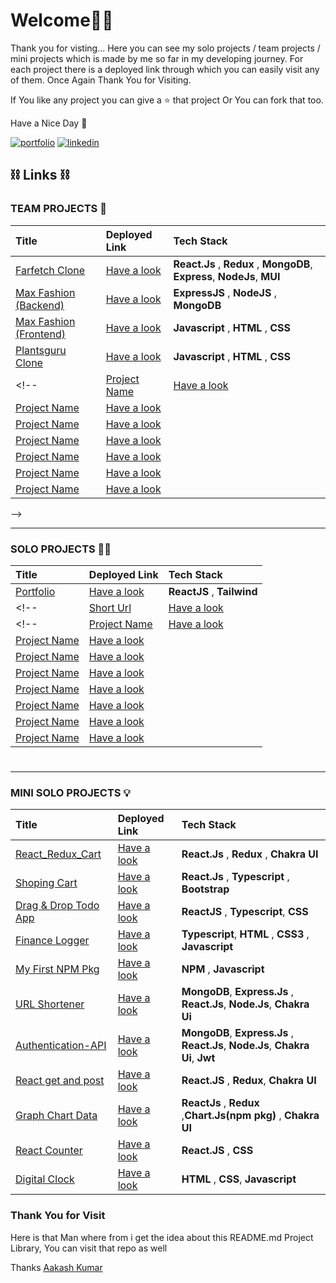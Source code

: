 
# Welcome🙏🏻

Thank you for visting... Here you can see my solo projects / team projects / mini projects which is made by me so far in my developing journey. For each project there is a deployed link through which you can easily visit any of them. Once Again Thank You for Visiting. 

If You like any project you can give a ⭐️ that project Or You can fork that too. 

Have a Nice Day 🙂


[![portfolio](https://img.shields.io/badge/my_portfolio-1DA1F2?style=for-the-badge&logo=ko-fi&logoColor=white)](https://akshay-kumar-portfoilo.netlify.app/)
[![linkedin](https://img.shields.io/badge/linkedin-0A66C2?style=for-the-badge&logo=linkedin&logoColor=white)](https://www.linkedin.com/in/akshay-kumar046203/)



## ⛓ Links ⛓

### TEAM PROJECTS 👥

| Title  |  Deployed Link   | Tech Stack |
| :-------- | :------- | :-------------------------------- |
|  [Farfetch Clone](https://github.com/Akshay-Singh-Rajput/Farfetch-clone)| [Have a look](https://farfetch-clone-react.netlify.app/) | **React.Js** , **Redux** , **MongoDB**, **Express**, **NodeJs**, **MUI**|
|  [Max Fashion (Backend)](https://github.com/Aakashvani/MaxFashion-Backend)| [Have a look](https://maxfashion-clone.netlify.app/) | **ExpressJS** , **NodeJS** , **MongoDB**|
|  [Max Fashion (Frontend)](https://github.com/Aakashvani/MaxFashion-Clone)| [Have a look](https://maxfashion-clone.netlify.app/) | **Javascript** , **HTML** , **CSS** |
|  [Plantsguru Clone](https://github.com/Akshay-Singh-Rajput/Plantsguru)| [Have a look](https://plantsguru-clone.netlify.app/) | **Javascript** , **HTML** , **CSS** |
<!--|  [Project Name]()| [Have a look]() |  |
|  [Project Name]()| [Have a look]() |  |
|  [Project Name]()| [Have a look]() |  |
|  [Project Name]()| [Have a look]() |  |
|  [Project Name]()| [Have a look]() |  |
|  [Project Name]()| [Have a look]() |  |
|  [Project Name]()| [Have a look]() |  |
 -->

---



### SOLO PROJECTS 🏋🏻

 | Title  |  Deployed Link   | Tech Stack |
| :-------- | :------- | :-------------------------------- |
|  [Portfolio](https://github.com/Akshay-Singh-Rajput/My-Portfoilio)| [Have a look](https://akshay-kumar-portfoilo.netlify.app/) | **ReactJS** , **Tailwind**  |
<!-- |  [Short Url](https://github.com/Akshay-Singh-Rajput/Short_URL)| [Have a look](https://shorturlweb.herokuapp.com/) | **Javascript** , **HTML** , **CSS** | -->
<!--|  [Project Name]()| [Have a look]() |  |
|  [Project Name]()| [Have a look]() |  |
|  [Project Name]()| [Have a look]() |  |
|  [Project Name]()| [Have a look]() |  |
|  [Project Name]()| [Have a look]() |  |
|  [Project Name]()| [Have a look]() |  |
|  [Project Name]()| [Have a look]() |  |
|  [Project Name]()| [Have a look]() |  | -->

#
---


### MINI SOLO PROJECTS 💡

| Title  |  Deployed Link   | Tech Stack |
| :-------- | :------- | :-------------------------------- |
|  [React_Redux_Cart](https://github.com/Akshay-Singh-Rajput/React_Redux_Cart)| [Have a look](https://ak-redux-cart.netlify.app/) | **React.Js** , **Redux**  , **Chakra UI** |
|  [Shoping Cart](https://github.com/Akshay-Singh-Rajput/E-Commerce)| [Have a look](https://react-typescript-cart.netlify.app/) | **React.Js** , **Typescript**  , **Bootstrap** |
|  [Drag & Drop Todo App](https://github.com/Akshay-Singh-Rajput/React-Typescript-TodoApp)| [Have a look](https://react-typescript-todo-app-seven.vercel.app/) | **ReactJS** , **Typescript**, **CSS** |
|  [Finance Logger](https://github.com/Akshay-Singh-Rajput/Learning_TypeScript)| [Have a look](https://typescript-financelogger.netlify.app/) | **Typescript**, **HTML** , **CSS3** , **Javascript** |
|  [My First NPM Pkg](https://github.com/Akshay-Singh-Rajput/Npm-Package)| [Have a look](https://www.npmjs.com/package/isthatprime) | **NPM** , **Javascript** |
|  [URL Shortener](https://github.com/Akshay-Singh-Rajput/Short_URL)| [Have a look](https://shorturlweb.herokuapp.com/) | **MongoDB**, **Express.Js** , **React.Js**, **Node.Js**, **Chakra Ui**  |
|  [Authentication-API](https://github.com/Akshay-Singh-Rajput/Authentication-API)| [Have a look](https://youtu.be/B2JcSaKlr1A) | **MongoDB**, **Express.Js** , **React.Js**, **Node.Js**, **Chakra Ui**,  **Jwt**|
|  [React get and post](https://github.com/Akshay-Singh-Rajput/CITY_COUNTRY_CRUD_REACT_APP)| [Have a look](https://city-country-crud-react-app.vercel.app/) | **React.JS** , **Redux**, **Chakra UI**  |
|  [Graph Chart Data ](https://github.com/Akshay-Singh-Rajput/Charts)| [Have a look](https://progress-charts-codemas.netlify.app/) |**ReactJs** , **Redux** ,**Chart.Js(npm pkg)** , **Chakra UI**  |
|  [React Counter](https://github.com/Akshay-Singh-Rajput/reactCounter)| [Have a look](https://react-counter-sepia.vercel.app/) | **React.JS** , **CSS**  |
|  [Digital Clock](https://github.com/Akshay-Singh-Rajput/Digital_Clock-Timer)| [Have a look](https://digital-clock-timer.vercel.app/) | **HTML** , **CSS**, **Javascript**  |

<!--|  []()| [Have a look]() |  |
|  [Project Name]()| [Have a look]() |  |
|  [Project Name]()| [Have a look]() |  | -->
<!--|  [Project Name]()| [Have a look]() |  |
|  [Project Name]()| [Have a look]() |  |
|  [Project Name]()| [Have a look]() |  |
|  [Project Name]()| [Have a look]() |  | -->
<!--|  [Project Name]()| [Have a look]() |  |
|  [Project Name]()| [Have a look]() |  |
|  [Project Name]()| [Have a look]() |  |
|  [Project Name]()| [Have a look]() |  | -->

 ### Thank You for Visit

 Here is that Man where from i get the idea about this README.md Project Library, You can visit that repo as well

Thanks  [Aakash Kumar](https://github.com/Aakashvani)
